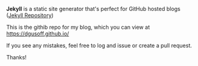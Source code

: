 
**Jekyll** is a static site generator that's perfect for GitHub hosted blogs ([Jekyll Repository](https://github.com/jekyll/jekyll))

This is the githib repo for my blog, which you can view at https://dgusoff.github.io/

If you see any mistakes, feel free to log and issue or create a pull request.

Thanks!
